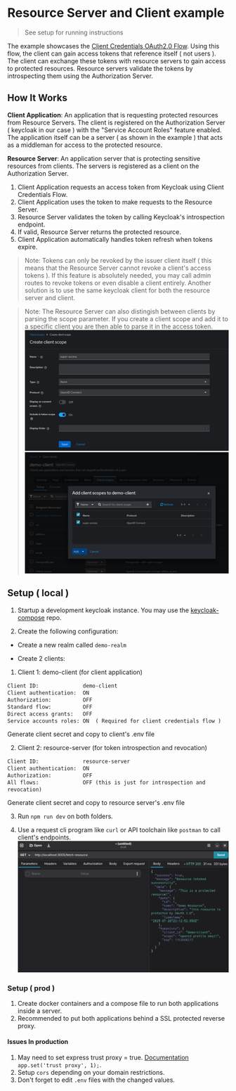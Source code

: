 # Resource Server and Client example

> See setup for running instructions

The example showcases the [Client Credentials OAuth2.0 Flow](https://auth0.com/docs/get-started/authentication-and-authorization-flow/client-credentials-flow). Using this flow, the client can gain access tokens that reference itself ( not users ). The client can exchange these tokens with resource servers to gain access to protected resources. Resource servers validate the tokens by introspecting them using the Authorization Server.

## How It Works

**Client Application**: An application that is requesting protected resources from Resource Servers. The client is registered on the Authorization Server ( keycloak in our case ) with the "Service Account Roles" feature enabled. The application itself can be a server ( as shown in the example ) that acts as a middleman for access to the protected resource.

**Resource Server**: An application server that is protecting sensitive resources from clients. The servers is registered as a client on the Authorization Server.

1. Client Application requests an access token from Keycloak using Client Credentials Flow.
2. Client Application uses the token to make requests to the Resource Server.
3. Resource Server validates the token by calling Keycloak's introspection endpoint.
4. If valid, Resource Server returns the protected resource.
5. Client Application automatically handles token refresh when tokens expire.

> Note: Tokens can only be revoked by the issuer client itself ( this means that the Resource Server cannot revoke a client's access tokens ). If this feature is absolutely needed, you may call admin routes to revoke tokens or even disable a client entirely. Another solution is to use the same keycloak client for both the resource server and client.

> Note: The Resource Server can also distingish between clients by parsing the scope parameter. If you create a client scope and add it to a specific client you are then able to parse it in the access token. ![Instructions 1](img1.png) ![Instructions 2](img2.png)

## Setup ( local )

1. Startup a development keycloak instance. You may use the [keycloak-compose](https://github.com/stzagkarak/keycloak-compose) repo.

2. Create the following configuration:

- Create a new realm called `demo-realm`

- Create 2 clients:

1. Client 1: demo-client (for client application)

```
Client ID:              demo-client
Client authentication:  ON
Authorization:          OFF
Standard flow:          OFF
Direct access grants:   OFF
Service accounts roles: ON  ( Required for client credentials flow )
```

Generate client secret and copy to client's .env file

2. Client 2: resource-server (for token introspection and revocation)

```
Client ID:              resource-server
Client authentication:  ON
Authorization:          OFF
All flows:              OFF (this is just for introspection and revocation)
```

Generate client secret and copy to resource server's .env file

3. Run `npm run dev` on both folders.

4. Use a request cli program like `curl` or API toolchain like `postman` to call client's endpoints. ![alt text](img3.png)

### Setup ( prod )

1. Create docker containers and a compose file to run both applications inside a server.
2. Recommended to put both applications behind a SSL protected reverse proxy.

#### Issues In production

1. May need to set express trust proxy = true. [Documentation](https://expressjs.com/en/guide/behind-proxies.html) `app.set('trust proxy', 1);`.
2. Setup `cors` depending on your domain restrictions.
3. Don't forget to edit `.env` files with the changed values.
